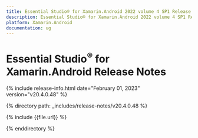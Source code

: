 ```yaml
---
title: Essential Studio® for Xamarin.Android 2022 volume 4 SP1 Release Notes  
description: Essential Studio® for Xamarin.Android 2022 volume 4 SP1 Release Notes  
platform: Xamarin.Android
documentation: ug
---
```


# Essential Studio<sup>®</sup> for Xamarin.Android  Release Notes  

{% include release-info.html date="February 01, 2023"  version="v20.4.0.48" %} 

{% directory path: _includes/release-notes/v20.4.0.48 %}

{% include {{file.url}} %}

{% enddirectory %}

